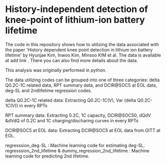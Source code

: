 # History-independent detection of knee-point of lithium-ion battery lifetime

The code in this repository shows how to utilizing the data associated with the paper 'History dependent knee point detection in lithium ion battery lifetime' by Hyunjae Kim, Inwoo Kim, Minsoo KIM et al. The data is available at add link . There you can also find more details about the data.

This analysis was originally performed in python.

The data utilizing codes can be grouped into one of three categories: delta Q0.2C-1C related data, RPT summary data, and DCIR@SOC5 at EOL data, deg-SL and 2ndlifetime regression codes.

delta Q0.2C-1C related data: Extracting  Q0.2C-1C(V), Var (delta Q0.2C-1C(V)) in every RPTs

RPT summary data: Extracting 0.2C, 1C capacity, DCIR@SOC50, dQdV &dVdQ of 0.2C and 1C charging/discharing curves in every RPTs

DCIR@SOC5 at EOL data: Extracting DCIR@SOC5 at EOL data from GITT at EOL.

regresssion_deg-SL  : Machine learning code for estimating deg-SL.
regresssion_2nd_lifetime & dummy_regression_2nd_lifetime :  Machine learning code for predicting 2nd lifetime.
